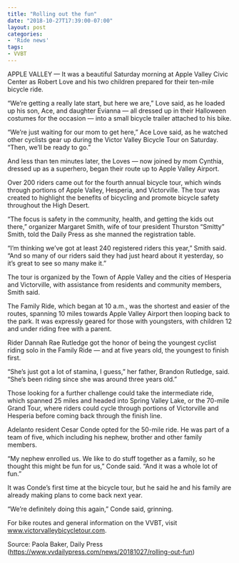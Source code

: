 ```yaml
---
title: "Rolling out the fun"
date: "2018-10-27T17:39:00-07:00"
layout: post
categories:
- 'Ride news'
tags:
- VVBT
---
```


APPLE VALLEY — It was a beautiful Saturday morning at Apple Valley Civic Center as Robert Love and his two children prepared for their ten-mile bicycle ride.

“We’re getting a really late start, but here we are,” Love said, as he loaded up his son, Ace, and daughter Evianna — all dressed up in their Halloween costumes for the occasion — into a small bicycle trailer attached to his bike.

“We’re just waiting for our mom to get here,” Ace Love said, as he watched other cyclists gear up during the Victor Valley Bicycle Tour on Saturday. “Then, we’ll be ready to go.”

And less than ten minutes later, the Loves — now joined by mom Cynthia, dressed up as a superhero, began their route up to Apple Valley Airport.

Over 200 riders came out for the fourth annual bicycle tour, which winds through portions of Apple Valley, Hesperia, and Victorville. The tour was created to highlight the benefits of bicycling and promote bicycle safety throughout the High Desert.

“The focus is safety in the community, health, and getting the kids out there,” organizer Margaret Smith, wife of tour president Thurston “Smitty” Smith, told the Daily Press as she manned the registration table.

“I’m thinking we’ve got at least 240 registered riders this year,” Smith said. “And so many of our riders said they had just heard about it yesterday, so it’s great to see so many make it.”

The tour is organized by the Town of Apple Valley and the cities of Hesperia and Victorville, with assistance from residents and community members, Smith said.

The Family Ride, which began at 10 a.m., was the shortest and easier of the routes, spanning 10 miles towards Apple Valley Airport then looping back to the park. It was expressly geared for those with youngsters, with children 12 and under riding free with a parent.

Rider Dannah Rae Rutledge got the honor of being the youngest cyclist riding solo in the Family Ride — and at five years old, the youngest to finish first.

“She’s just got a lot of stamina, I guess,” her father, Brandon Rutledge, said. “She’s been riding since she was around three years old.”

Those looking for a further challenge could take the intermediate ride, which spanned 25 miles and headed into Spring Valley Lake, or the 70-mile Grand Tour, where riders could cycle through portions of Victorville and Hesperia before coming back through the finish line.

Adelanto resident Cesar Conde opted for the 50-mile ride. He was part of a team of five, which including his nephew, brother and other family members.

“My nephew enrolled us. We like to do stuff together as a family, so he thought this might be fun for us,” Conde said. “And it was a whole lot of fun.”

It was Conde’s first time at the bicycle tour, but he said he and his family are already making plans to come back next year.

“We’re definitely doing this again,” Conde said, grinning.

For bike routes and general information on the VVBT, visit www.victorvalleybicycletour.com.

Source: Paola Baker, Daily Press (https://www.vvdailypress.com/news/20181027/rolling-out-fun)